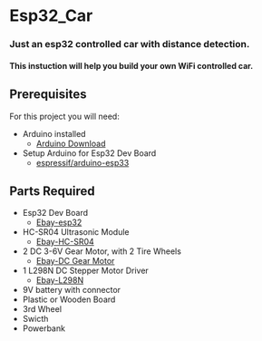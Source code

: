 # Esp32_Car
### Just an esp32 controlled car with distance detection. 
#### This instuction will help you build your own WiFi controlled car.

## Prerequisites
For this project you will need:

- Arduino installed
    + [Arduino Download](https://www.arduino.cc/en/Main/Software)
- Setup Arduino for Esp32 Dev Board
    + [espressif/arduino-esp33](https://github.com/espressif/arduino-esp32)

## Parts Required

- Esp32 Dev Board
    + [Ebay-esp32](https://www.ebay.com/itm/ESP-32-ESP32S-Development-Board-2-4GHz-WiFi-Bluetooth-Antenna-CP2102-Module/152479854433?_trkparms=ispr%3D1&hash=item238081ef61:g:zIkAAOSwOUJbh47D&enc=AQADAAAB0KX%2FKt4E1xf3SDqEdBclaYZMetqRC9%2FhnE8htKYrZ97IC6%2B8u6fuurhYzjNJQLezVF52OAhNVoLWBLBKTFu%2B75yclemQ0fnEFxU2YIHbgzLEbG1s6zYhiSTXxltQ%2FyskUwm9gOUvl4SuxVunDYtndajS%2BK9gCEHRJPKQOBWB57s4JxL3ebWwD7cJ1zK3EVFP6AY7GR0bT%2FptlYR5%2BIXbY88rS4nDJxwptThR17L%2FASdIp6BkRIOec5yRUO2geuNhCjnU7h8S2FQM%2FKNeNxC7CFRJTTrOdhpz1Y%2F1ZSutvQie5UVs%2FeLDR0dc3WfD8dzHFVxCbfGYIUK3J9Gl299uhrvw3Ln4HiGAMvVub0QO%2FeSKPniOxwYUlKEDOM8ie2fww4P6yn9QRqgaLF%2FBrQC4EhnFWAB4yrAEpve%2FvjHVHy24KdtiLNThkMKOlHuYfvbZz3iHY7ECIEx5mL7rIXfwpDdwHah8pfmVddpDONwcXq4s38CpkDC%2BN7TYlZKUOyQ%2B0xP8vwQCYtI0SC2ehb1PIIrwsMBQdpGqeYf63s2TiGjhBtSJeYWqAq8UoyCP57m53UOq355bGIJgByRxlp5%2FGjTGzg0MD10u2e4rScnXM25F&checksum=152479854433828d11148cff4331b03eab4e0b251629)
- HC-SR04 Ultrasonic Module
    + [Ebay-HC-SR04](https://www.ebay.com/itm/Ultrasonic-Module-HC-SR04-Distance-Sensor-Measuring-Transducer-For-Arduino/283300575551?epid=7021169719&_trkparms=ispr%3D1&hash=item41f607b93f:g:IbkAAOSwaPpcEMLH&enc=AQADAAAB4KX%2FKt4E1xf3SDqEdBclaYZHAO1mRO5aUxZ2HgsvuasfwbjHiRv%2BJVODmMr7pLcQlrbtjc9ne1dtt1KA%2B9KjsgaDfpsW4xVcXO%2FjSzzIne%2FZybcOV3HslNF6vqnV9JjCnGMJTtPhzYcA8KkKNcR30sw%2F9Kd4WSGAhh%2B36Sas9U6ygpoE3a3%2BS%2F7fS1E%2Bv1LvYmOtfN2UvMq%2BnaxH6SpiAZX%2Bcg8u4fKo%2BxVbDEV5u7OUDhv%2FiYwnm%2F%2FMEfk9Kk65l0UYcSnlbHxay29KBNGmL7TugWpIhVBAOhG2sgMhZx5GEfxAeQBpEMxV7KFC772bra1HXEvTpc7m4V%2F6uwMbpTpU7rSGYfKWDO%2Bi8lU3lBQr0Xxe%2FbDDCfaTYQSPtAtldvEddxoxiTVPylgK4%2FPOIGrkrj4hysVnbf59R7V9%2FAod5YFjmfbVW54jXexD%2FiCsD3UrcEQoajwEeCMlCUa8uEkidX%2Bdd5TeYHSMA2qkHKyZe%2FSU%2BfEqdXL4q5xYZUjaVtHs7veTzxEg%2BTaAEbh58syZxLxsC4HKMKR%2BQxJ5ajsiPiiqtRqBDNWlPFy0kE%2FhWoovE%2FFFxheQTiNzL2dQyLiigy7gD38y5jHVgk3qx4%2Bol1QgVwe%2Fglunb%2Fr3mXQySw%3D%3D&checksum=2833005755513b70db3d58a446dfaddc64345c8787fe)
- 2 DC 3-6V Gear Motor, with 2 Tire Wheels
    + [Ebay-DC Gear Motor](https://www.ebay.com/itm/DC-3-6V-Gear-Motor-For-Arduino-Robot-with-Smart-Car-Robot-Plastic-Tire-Wheel/264022644177?hash=item3d78f9d5d1:m:mc5x-R5C1med_S7Md4WDdiQ)
- 1 L298N DC Stepper Motor Driver
    + [Ebay-L298N](https://www.ebay.com/itm/New-L298N-DC-Stepper-Motor-Driver-Module-Dual-H-Bridge-Control-Board-for-Arduino/191674305541?epid=21024969493&hash=item2ca0adcc05:g:Jb0AAOSwESNZ7v2s)
- 9V battery with connector
- Plastic or Wooden Board
- 3rd Wheel
- Swicth
- Powerbank
